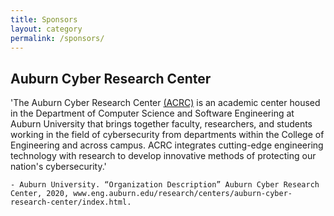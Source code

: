 ```yaml
---
title: Sponsors
layout: category
permalink: /sponsors/
---
```



## Auburn Cyber Research Center

'The Auburn Cyber Research Center [(ACRC)](https://www.eng.auburn.edu/research/centers/auburn-cyber-research-center/index.html) is an academic center housed in the Department of Computer Science and Software Engineering at Auburn University that brings together faculty, researchers, and students working in the field of cybersecurity from departments within the College of Engineering and across campus.  ACRC integrates cutting-edge engineering technology with research to develop innovative methods of protecting our nation's cybersecurity.' 

    - Auburn University. “Organization Description” Auburn Cyber Research Center, 2020, www.eng.auburn.edu/research/centers/auburn-cyber-research-center/index.html.


